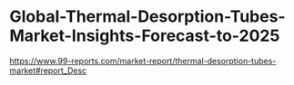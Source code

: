 # Global-Thermal-Desorption-Tubes-Market-Insights-Forecast-to-2025
https://www.99-reports.com/market-report/thermal-desorption-tubes-market#report_Desc
